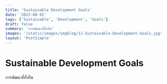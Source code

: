 ```yaml
---
title: 'Sustainable Development Goals'
date: '2023-08-02'
tags: ['Sustainable', 'Development', 'Goals']
draft: false
summary: 'การพัฒนาที่ยั่งยืน'
images: '/static/images/imgblog/11-Sustainable-Development-Goals.jpg'
layout: 'PostSimple'
---
```


# Sustainable Development Goals
การพัฒนาที่ยั่งยืน